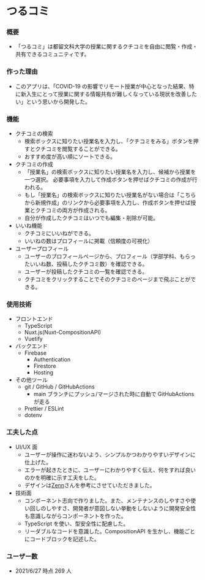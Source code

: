 # つるコミ

### 概要

- 「つるコミ」は都留文科大学の授業に関するクチコミを自由に閲覧・作成・共有できるコミュニティです。

### 作った理由

- このアプリは、「COVID-19 の影響でリモート授業が中心となった結果、特に新入生にとって授業に関する情報共有が難しくなっている現状を改善したい」という思いから開発した。

### 機能

- クチコミの検索
  - 検索ボックスに知りたい授業名を入力し、「クチコミをみる」ボタンを押すとクチコミを閲覧することができる。
  - おすすめ度が高い順にソートできる。
- クチコミの作成
  - 「授業名」の検索ボックスに知りたい授業名を入力し、候補から授業を一つ選択。
    必要事項を入力して作成ボタンを押せばクチコミの作成が行われる。
  - もし「授業名」の検索ボックスに知りたい授業名がない場合は「こちらから新規作成」のリンクから必要事項を入力し、作成ボタンを押せば授業とクチコミの両方が作成される。
  - 自分が作成したクチコミはいつでも編集・削除が可能。
- いいね機能
  - クチコミにいいねができる。
  - いいねの数はプロフィールに掲載（信頼度の可視化）
- ユーザープロフィール
  - ユーザーのプロフィールページから、プロフィール（学部学科、もらったいいね数、投稿したクチコミ数）を確認できる。
  - ユーザーが投稿したクチコミの一覧を確認できる。
  - クチコミをクリックすることでそのクチコミのページまで飛ぶことができる。

### 使用技術

- フロントエンド
  - TypeScript
  - Nuxt.js(Nuxt-CompositionAPI)
  - Vuetify
- バックエンド
  - Firebase
    - Authentication
    - Firestore
    - Hosting
- その他ツール
  - git / GitHub / GitHubActions
    - main ブランチにプッシュ/マージされた時に自動で GitHubActions が走る
  - Prettier / ESLint
  - dotenv

### 工夫した点

- UI/UX 面
  - ユーザーが操作に迷わないよう、シンプルかつわかりやすいデザインに仕上げた。
  - エラーが起きたときに、ユーザーにわかりやすく伝え、何をすれば良いのかを明確に示す工夫をした。
  - デザインは[Zenn](https://zenn.dev/)さんを参考にさせていただきました。
- 技術面
  - コンポーネント志向で作りました。また、メンテナンスのしやすさや使い回しのしやすさ、開発者が意図しない挙動をしないように開発安全性も意識しながらコンポーネントを作った。
  - TypeScript を使い、型安全性に配慮した。
  - リーダブルなコードを意識した。CompositionAPI を生かし、機能ごとにコードブロックを記述した。

### ユーザー数

- 2021/6/27 時点
  269 人
